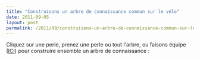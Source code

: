 ```yaml
---
title: "Construisons un arbre de connaissance commun sur le vélo"
date: 2011-09-05
layout: post
permalink: /2011/09/construisons-un-arbre-de-connaissance-commun-sur-le-velo.html
---
```


<p>Cliquez sur une perle, prenez une perle ou tout l'arbre, ou faisons équipe (<a href="http://pear.ly/RENj" target="_blank">ICI</a>) pour construire ensemble un arbre de connaissance :</p> <p>        </p>